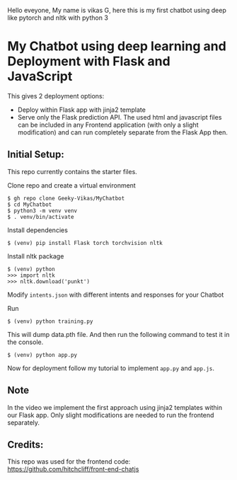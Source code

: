 Hello eveyone, My name is vikas G, here this is my first chatbot using deep like pytorch and nltk with python 3

# My Chatbot using deep learning and Deployment with Flask and JavaScript

This gives 2 deployment options:
- Deploy within Flask app with jinja2 template
- Serve only the Flask prediction API. The used html and javascript files can be included in any Frontend application (with only a slight modification) and can run completely separate from the Flask App then.

## Initial Setup:
This repo currently contains the starter files.

Clone repo and create a virtual environment
```
$ gh repo clone Geeky-Vikas/MyChatbot
$ cd MyChatbot
$ python3 -m venv venv
$ . venv/bin/activate
```
Install dependencies
```
$ (venv) pip install Flask torch torchvision nltk
```
Install nltk package
```
$ (venv) python
>>> import nltk
>>> nltk.download('punkt')
```
Modify `intents.json` with different intents and responses for your Chatbot

Run
```
$ (venv) python training.py
```
This will dump data.pth file. And then run
the following command to test it in the console.
```
$ (venv) python app.py
```

Now for deployment follow my tutorial to implement `app.py` and `app.js`.


## Note
In the video we implement the first approach using jinja2 templates within our Flask app. Only slight modifications are needed to run the frontend separately.

## Credits:
This repo was used for the frontend code:
https://github.com/hitchcliff/front-end-chatjs
